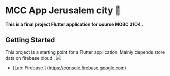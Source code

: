 # MCC App Jerusalem city 📱

<b>
This is a final project Flutter application for course MOBC 3104 .
</b>

## Getting Started

This project is a starting point for a Flutter application.
Mainly depends store data on firebase cloud .
<img src="https://www.gstatic.com/mobilesdk/160503_mobilesdk/logo/2x/firebase_28dp.png"/>
- [Lab: Firebase.]
(https://console.firebase.google.com)


